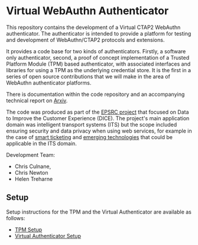 # Virtual WebAuthn Authenticator
This repository contains the development of a Virtual CTAP2 WebAuthn authenticator. The authenticator is intended to provide a platform for testing and development of WebAuthn/CTAP2 protocols and extensions.

It provides a code base for two kinds of authenticators. Firstly, a software only authenticator, second, a proof of concept implementation of a Trusted Platform Module (TPM) based authenticator, with associated interfaces and libraries for using a TPM as the underlying credential store. It is the first in a series of open source contributions that we will make in the area of WebAuthn authenticator platforms.

There is documentation within the code repository and an accompanying technical report on [Arxiv](http://arxiv.org/abs/2108.04131).

The code was produced as part of the [EPSRC project](https://gow.epsrc.ukri.org/NGBOViewGrant.aspx?GrantRef=EP/N028295/1) that focused on Data to Improve the Customer Experience (DICE). The project's main application domain was intelligent transport systems (ITS) but the scope included ensuring security and data privacy when using web services, for example in the case of [smart ticketing](https://doi.org/10.1109/TDSC.2019.2940946) and [emerging technologies](https://doi.org/10.1007/978-3-030-64455-0_2) that could be applicable in the ITS domain.

Development Team:
* Chris Culnane,
* Chris Newton
* Helen Treharne

## Setup
Setup instructions for the TPM and the Virtual Authenticator are available as follows:
* [TPM Setup](./tpm/README.md)
* [Virtual Authenticator Setup](./SETUP.md)
